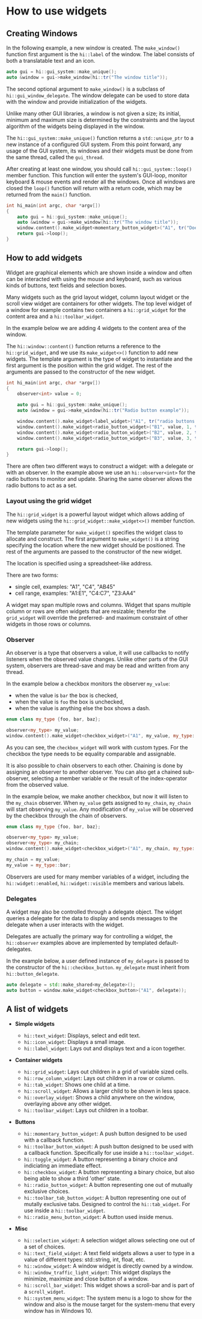 How to use widgets
==================

Creating Windows
----------------

In the following example, a new window is created. The `make_window()` function
first argument is the `hi::label` of the window. The label consists of both a
translatable text and an icon.

```cpp
auto gui = hi::gui_system::make_unique();
auto &window = gui->make_window(hi::tr("The window title"));
```

The second optional argument to `make_window()` is a subclass of
`hi::gui_window_delegate`. The window delegate can be used to store data with
the window and provide initialization of the widgets.

Unlike many other GUI libraries, a window is not given a size; its initial,
minimum and maximum size is determined by the constraints and the layout
algorithm of the widgets being displayed in the window.

The `hi::gui_system::make_unique()` function returns a `std::unique_ptr`
to a new instance of a configured GUI system. From this point forward, any
usage of the GUI system, its windows and their widgets must be done from
the same thread, called the `gui_thread`.

After creating at least one window, you should call `hi::gui_system::loop()`
member function. This function will enter the system's GUI-loop, monitor
keyboard & mouse events and render all the windows. Once all windows are
closed the `loop()` function will return with a return code, which may be
returned from the `main()` function.

```cpp
int hi_main(int argc, char *argv[])
{
    auto gui = hi::gui_system::make_unique();
    auto &window = gui->make_window(hi::tr("The window title"));
    window.content().make_widget<momentary_button_widget>("A1", tr("Does nothing"));
    return gui->loop();
}
```

How to add widgets
------------------

Widget are graphical elements which are shown inside a window and often can be
interacted with using the mouse and keyboard, such as various kinds of buttons,
text fields and selection boxes.

Many widgets such as the grid layout widget, column layout widget or the scroll
view widget are containers for other widgets. The top level widget of a window
for example contains two containers a `hi::grid_widget` for the content area and
a `hi::toolbar_widget`.

In the example below we are adding 4 widgets to the content area of the window.

The `hi::window::content()` function returns a reference to the `hi::grid_widget`,
 and we use its `make_widget<>()` function to add new widgets. The template
 argument is the type of widget to instantiate and the first argument is the
 position within the grid widget. The rest of the arguments are passed to the
 constructor of the new widget.

```cpp
int hi_main(int argc, char *argv[])
{
    observer<int> value = 0;

    auto gui = hi::gui_system::make_unique();
    auto &window = gui->make_window(hi::tr("Radio button example"));

    window.content().make_widget<label_widget>("A1", tr("radio buttons:"));
    window.content().make_widget<radio_button_widget>("B1", value, 1, tr("one"));
    window.content().make_widget<radio_button_widget>("B2", value, 2, tr("two"));
    window.content().make_widget<radio_button_widget>("B3", value, 3, tr("three"));

    return gui->loop();
}
```

There are often two different ways to construct a widget: with a delegate or
with an observer. In the example above we use an `hi::observer<int>` for the
radio buttons to monitor and update. Sharing the same observer allows the
radio buttons to act as a set.

### Layout using the grid widget

The `hi::grid_widget` is a powerful layout widget which allows adding of new widgets
using the `hi::grid_widget::make_widget<>()` member function.

The template parameter for `make_widget()` specifies the widget class to allocate and construct.
The first argument to `make_widget()` is a string specifying the location where the
new widget should be positioned. The rest of the arguments are passed to the constructor of
the new widget.

The location is specified using a spreadsheet-like address.

There are two forms:

 - single cell, examples: "A1", "C4", "AB45"
 - cell range, examples: "A1:E1", "C4:C7", "Z3:AA4"

A widget may span multiple rows and columns. Widget that spans multiple column or rows
are often widgets that are resizable; therefor the `grid_widget` will override the
preferred- and maximum constraint of other widgets in those rows or columns.


### Observer

An observer is a type that observers a value, it will use callbacks to notify listeners when the
observed value changes. Unlike other parts of the GUI system, observers are thread-save and
may be read and written from any thread.

In the example below a checkbox monitors the observer `my_value`:

- when the value is `bar` the box is checked,
- when the value is `foo` the box is unchecked,
- when the value is anything else the box shows a dash.

```cpp
enum class my_type {foo, bar, baz};

observer<my_type> my_value;
window.content().make_widget<checkbox_widget>("A1", my_value, my_type::bar, my_type::foo);
```

As you can see, the `checkbox_widget` will work with custom types. For the checkbox
the type needs to be equality comparable and assignable.

It is also possible to chain observers to each other. Chaining is done by
assigning an observer to another observer. You can also get a chained sub-observer,
selecting a member variable or the result of the index-operator from the observed value.

In the example below, we make another checkbox, but now it will listen to
the `my_chain` observer. When `my_value` gets assigned to `my_chain`,
`my_chain` will start observing `my_value`. Any modification of `my_value`
will be observed by the checkbox through the chain of observers.

```cpp
enum class my_type {foo, bar, baz};

observer<my_type> my_value;
observer<my_type> my_chain;
window.content().make_widget<checkbox_widget>("A1", my_chain, my_type::bar, my_type::foo);

my_chain = my_value;
my_value = my_type::bar;
```

Observers are used for many member variables of a widget, including the
`hi::widget::enabled`, `hi::widget::visible` members and various labels.

### Delegates

A widget may also be controlled through a delegate object. The widget queries a
delegate for the data to display and sends messages to the delegate when a user
interacts with the widget.

Delegates are actually the primary way for controlling a widget, the
`hi::observer` examples above are implemented by templated default-delegates.

In the example below, a user defined instance of `my_delegate` is passed to the
constructor of the `hi::checkbox_button`. `my_delegate` must inherit from
`hi::button_delegate`.

```cpp
auto delegate = std::make_shared<my_delegate>();
auto button = window.make_widget<checkbox_button>("A1", delegate));
```

A list of widgets
-----------------

- **Simple widgets**
  - `hi::text_widget`: Displays, select and edit text.
  - `hi::icon_widget`: Displays a small image.
  - `hi::label_widget`: Lays out and displays text and a icon together.

- **Container widgets**
  - `hi::grid_widget`: Lays out children in a grid of variable sized cells.
  - `hi::row_column_widget`: Lays out children in a row or column.
  - `hi::tab_widget`: Shows one child at a time.
  - `hi::scroll_widget`: Allows a larger child to be shown in less space.
  - `hi::overlay_widget`: Shows a child anywhere on the window, overlaying above
    any other widget.
  - `hi::toolbar_widget`: Lays out children in a toolbar.

- **Buttons**
  - `hi::momentary_button_widget`: A push button designed to be used with a
    callback function.
  - `hi::toolbar_button_widget`: A push button designed to be used with a
    callback function. Specifically for use inside a `hi::toolbar_widget`.
  - `hi::toggle_widget`: A button representing a binary choice and indiciating
    an immediate effect.
  - `hi::checkbox_widget`: A button representing a binary choice, but also being
    able to show a third 'other' state.
  - `hi::radio_button_widget`: A button representing one out of mutually
    exclusive choices.
  - `hi::toolbar_tab_button_widget`: A button representing one out of mutally
    exclusive tabs. Designed to control the `hi::tab_widget`. For use inside a
    `hi::toolbar_widget`.
  - `hi::radio_menu_button_widget`: A button used inside menus.
- **Misc**
  - `hi::selection_widget`: A selection widget allows selecting one out of a set
    of choices.
  - `hi::text_field_widget`: A text field widgets allows a user to type in
    a value of different types: std::string, int, float, etc.
  - `hi::window_widget`: A window widget is directly owned by a window.
  - `hi::window_traffic_light_widget`: This widget displays the minimize,
    maximize and close button of a window.
  - `hi::scroll_bar_widget`: This widget shows a scroll-bar and is part of a
    `scroll_widget`.
  - `hi::system_menu_widget`: The system menu is a logo to show for the window
    and also is the mouse target for the system-menu that every window has in
    Windows 10.
